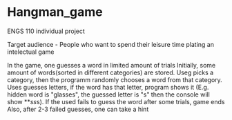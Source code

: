 # Hangman_game
ENGS 110 individual project

Target audience - People who want to spend their leisure time plating an intelectual game

In the game, one guesses a word in limited amount of trials
Initially, some amount of words(sorted in different categories) are stored.
Useg picks a category, then the programm randomly chooses a word from that category.
Uses guesses letters, if the word has that letter, program shows it (E.g. hidden word is "glasses", the guessed letter is "s" then the console will show ***ss*s). If the used fails to guess the word after some trials, game ends
Also, after 2-3 failed guesses, one can take a hint
